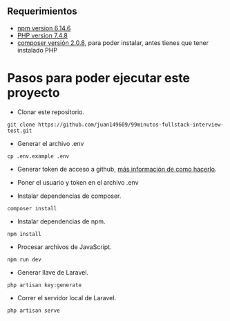 ## Requerimientos
- [npm version 6.14.6](https://www.npmjs.com/get-npm)
- [PHP version 7.4.8](https://www.php.net/manual/es/install.php)
- [composer versión 2.0.8](https://getcomposer.org/doc/00-intro.md), para poder instalar, antes tienes que tener instalado PHP

# Pasos para poder ejecutar este proyecto
- Clonar este repositorio.
```
git clone https://github.com/juan149609/99minutos-fullstack-interview-test.git
```

- Generar el archivo .env
```
cp .env.example .env
```

- Generar token de acceso a github, [más información de como hacerlo](https://docs.github.com/en/free-pro-team@latest/github/authenticating-to-github/creating-a-personal-access-token).

- Poner el usuario y token en el archivo .env

- Instalar dependencias de composer.
```
composer install
```
- Instalar dependencias de npm.
```
npm install
```
- Procesar archivos de JavaScript.
```
npm run dev
```
- Generar llave de Laravel.
```
php artisan key:generate
```
- Correr el servidor local de Laravel.
```
php artisan serve
```
